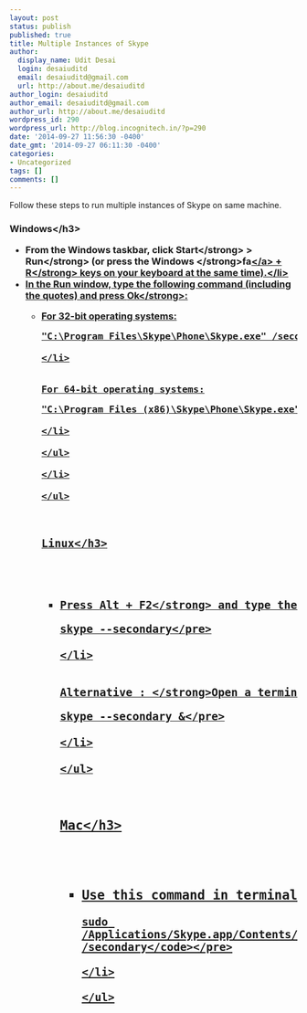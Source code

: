 ```yaml
---
layout: post
status: publish
published: true
title: Multiple Instances of Skype
author:
  display_name: Udit Desai
  login: desaiuditd
  email: desaiuditd@gmail.com
  url: http://about.me/desaiuditd
author_login: desaiuditd
author_email: desaiuditd@gmail.com
author_url: http://about.me/desaiuditd
wordpress_id: 290
wordpress_url: http://blog.incognitech.in/?p=290
date: '2014-09-27 11:56:30 -0400'
date_gmt: '2014-09-27 06:11:30 -0400'
categories:
- Uncategorized
tags: []
comments: []
---
```

<p>Follow these steps to run multiple instances of Skype on same machine.</p>
<h3>Windows<&#47;h3></p>
<ul>
<li>From the Windows taskbar, click <strong>Start<&#47;strong> > <strong>Run<&#47;strong> (or press the <strong>Windows&nbsp;<&#47;strong><a href="http:&#47;&#47;blog.incognitech.in&#47;wp-content&#47;uploads&#47;2014&#47;09&#47;fa829.png"><img class="alignnone size-full wp-image-293" src="http:&#47;&#47;blog.incognitech.in&#47;wp-content&#47;uploads&#47;2014&#47;09&#47;fa829.png" alt="fa829" width="16" height="16" &#47;><&#47;a>&nbsp;+ <strong>R<&#47;strong> keys on your keyboard at the same time).<&#47;li>
<li>In the Run window, type the following command (including the quotes) and press <strong>Ok<&#47;strong>:
<ul>
<li>For 32-bit operating systems:
<pre>"C:\Program Files\Skype\Phone\Skype.exe" &#47;secondary<&#47;pre><br />
<&#47;li></p>
<li>For 64-bit operating systems:
<pre>"C:\Program Files (x86)\Skype\Phone\Skype.exe" &#47;secondary<&#47;pre><br />
<&#47;li><br />
<&#47;ul><br />
<&#47;li><br />
<&#47;ul></p>
<h3>Linux<&#47;h3></p>
<ul>
<li>Press <strong>Alt + F2<&#47;strong> and type the following command:
<pre>skype --secondary<&#47;pre><br />
<&#47;li></p>
<li><strong>Alternative : <&#47;strong>Open a terminal and&nbsp;use the following command in it:
<pre>skype --secondary &amp;<&#47;pre><br />
<&#47;li><br />
<&#47;ul></p>
<h3>Mac<&#47;h3></p>
<ul>
<li>Use this command in terminal:
<pre><code>sudo &#47;Applications&#47;Skype.app&#47;Contents&#47;MacOS&#47;Skype &#47;secondary<&#47;code><&#47;pre><br />
<&#47;li><br />
<&#47;ul></p>
